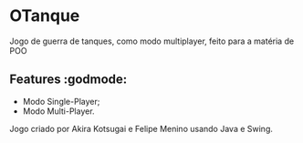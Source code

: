 # OTanque

Jogo de guerra de tanques, como modo multiplayer, feito para a matéria de POO

## Features :godmode:

* Modo Single-Player;
* Modo Multi-Player.


Jogo criado por Akira Kotsugai e Felipe Menino usando Java e Swing.
